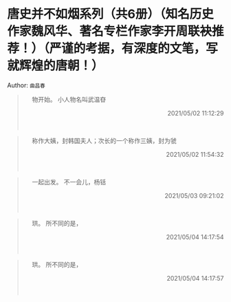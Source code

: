 # 唐史并不如烟系列（共6册）（知名历史作家魏风华、著名专栏作家李开周联袂推荐！）（严谨的考据，有深度的文笔，写就辉煌的唐朝！） 
Author: `曲昌春` 
> &emsp; 
> 物开始。 小人物名叫武温昚
> 
> <p align="right"> 2021/05/02 11:12:29 </p>
> &emsp;
> &emsp; 
> 称作大姨，封韩国夫人；次长的一个称作三姨，封为虢
> 
> <p align="right"> 2021/05/02 11:54:32 </p>
> &emsp;
> &emsp; 
> 一起出发。 不一会儿，杨铦
> 
> <p align="right"> 2021/05/03 09:21:02 </p>
> &emsp;
> &emsp; 
> 珙。 所不同的是，
> 
> <p align="right"> 2021/05/04 14:17:54 </p>
> &emsp;
> &emsp; 
> 珙。 所不同的是，
> 
> <p align="right"> 2021/05/04 14:17:57 </p>
> &emsp;
